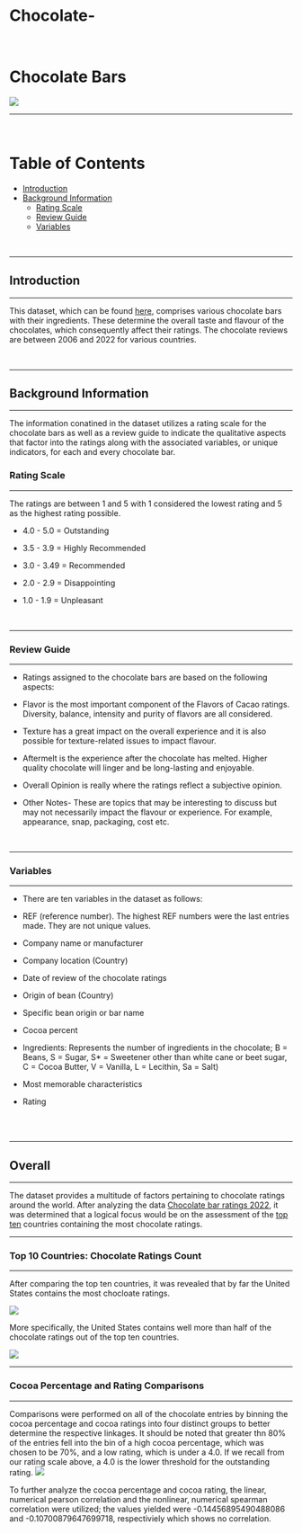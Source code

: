 # Chocolate-
<br />

# Chocolate Bars
![](images/chocolate.jpg)

***
<br />

# Table of Contents
- [Introduction](#introduction)
- [Background Information](#background-information)
    - [Rating Scale](#rating-scale)
    - [Review Guide](#review-guide)
    - [Variables](#variables)

<br />

***
## **Introduction**
***
This dataset, which can be found [here](https://www.kaggle.com/datasets/nyagami/chocolate-bar-ratings-2022), comprises various chocolate bars with their ingredients. These determine the overall taste and flavour of the chocolates, which consequently affect their ratings. The chocolate reviews are between 2006 and 2022 for various countries.

<br />

***
## **Background Information**
***
The information conatined in the dataset utilizes a rating scale for the chocolate bars as well as a review guide to indicate the qualitative aspects that factor into the ratings along with the associated variables, or unique indicators, for each and every chocolate bar.

### **Rating Scale**
***
The ratings are between 1 and 5 with 1 considered the lowest rating and 5 as the highest rating possible.

- 4.0 - 5.0 = Outstanding

- 3.5 - 3.9 = Highly Recommended

- 3.0 - 3.49 = Recommended

- 2.0 - 2.9 = Disappointing

- 1.0 - 1.9 = Unpleasant
<br />

***
### **Review Guide**
***
- Ratings assigned to the chocolate bars are based on the following aspects:

- Flavor is the most important component of the Flavors of Cacao ratings. Diversity, balance, intensity and purity of flavors are all considered.

- Texture has a great impact on the overall experience and it is also possible for texture-related issues to impact flavour.

- Aftermelt is the experience after the chocolate has melted. Higher quality chocolate will linger and be long-lasting and enjoyable.

- Overall Opinion is really where the ratings reflect a subjective opinion.

- Other Notes- These are topics that may be interesting to discuss but may not necessarily impact the flavour or experience. For example, appearance, snap, packaging, cost etc.
<br />

***
### **Variables**
***
- There are ten variables in the dataset as follows:

- REF (reference number). The highest REF numbers were the last entries made. They are not unique values.

- Company name or manufacturer

- Company location (Country)

- Date of review of the chocolate ratings

- Origin of bean (Country)

- Specific bean origin or bar name

- Cocoa percent

- Ingredients: Represents the number of ingredients in the chocolate; B = Beans, S = Sugar, S* = Sweetener other than white cane or beet sugar, C = Cocoa Butter, V = Vanilla, L = Lecithin, Sa = Salt)

- Most memorable characteristics

- Rating

<br />
<br />

***
## **Overall**
***
The dataset provides a multitude of factors pertaining to chocolate ratings around the world. After analyzing the data [Chocolate bar ratings 2022](data/Chocolate_bar_ratings_2022.csv), it was determined that a logical focus would be on the assessment of the [top ten](#top-10-countries-chocolate-ratings-count) countries containing the most chocolate ratings.
<br />

***
### Top 10 Countries: Chocolate Ratings Count
***
After comparing the top ten countries, it was revealed that by far the United States contains the most chocloate ratings. 

![](images/top_ten_bar_plot.png) <br />

More specifically, the United States contains well more than half of the chocolate ratings out of the top ten countries.

![](images/top_ten_pie_chart.png) <br />

***
### Cocoa Percentage and Rating Comparisons
***
Comparisons were performed on all of the chocolate entries by binning the cocoa percentage and cocoa ratings into four distinct groups to better determine the respective linkages. It should be noted that greater thn 80% of the entries fell into the bin of a high cocoa percentage, which was chosen to be 70%, and a low rating, which is under a 4.0. If we recall from our rating scale above, a 4.0 is the lower threshold for the outstanding rating.
![](images/binned_cocoa_analysis.png) <br />

To further analyze the cocoa percentage and cocoa rating, the linear, numerical pearson correlation and the nonlinear, numerical spearman correlation were utilized; the values yielded were -0.14456895490488086 and -0.10700879647699718, respectiviely which shows no correlation.  